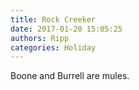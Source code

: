 ```yaml
---
title: Rock Creeker
date: 2017-01-20 15:05:25
authors: Ripp
categories: Holiday
---
```


 Boone and Burrell are mules.